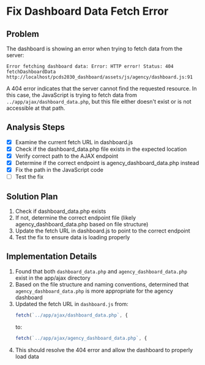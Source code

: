 # Fix Dashboard Data Fetch Error

## Problem
The dashboard is showing an error when trying to fetch data from the server:
```
Error fetching dashboard data: Error: HTTP error! Status: 404
fetchDashboardData http://localhost/pcds2030_dashboard/assets/js/agency/dashboard.js:91
```

A 404 error indicates that the server cannot find the requested resource. In this case, the JavaScript is trying to fetch data from `../app/ajax/dashboard_data.php`, but this file either doesn't exist or is not accessible at that path.

## Analysis Steps
- [x] Examine the current fetch URL in dashboard.js
- [x] Check if the dashboard_data.php file exists in the expected location
- [x] Verify correct path to the AJAX endpoint
- [x] Determine if the correct endpoint is agency_dashboard_data.php instead
- [x] Fix the path in the JavaScript code
- [ ] Test the fix

## Solution Plan
1. Check if dashboard_data.php exists
2. If not, determine the correct endpoint file (likely agency_dashboard_data.php based on file structure)
3. Update the fetch URL in dashboard.js to point to the correct endpoint
4. Test the fix to ensure data is loading properly

## Implementation Details
1. Found that both `dashboard_data.php` and `agency_dashboard_data.php` exist in the app/ajax directory
2. Based on the file structure and naming conventions, determined that `agency_dashboard_data.php` is more appropriate for the agency dashboard
3. Updated the fetch URL in `dashboard.js` from:
   ```javascript
   fetch(`../app/ajax/dashboard_data.php`, {
   ```
   to:
   ```javascript
   fetch(`../app/ajax/agency_dashboard_data.php`, {
   ```
4. This should resolve the 404 error and allow the dashboard to properly load data
